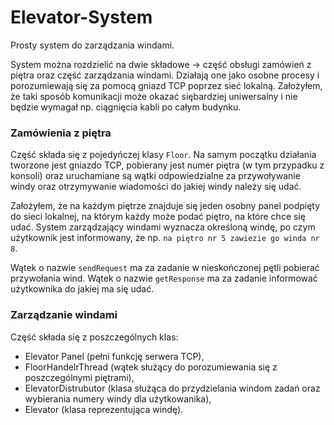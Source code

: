 # Elevator-System
Prosty system do zarządzania windami.

System można rozdzielić na dwie składowe -> część obsługi zamówień z piętra oraz część zarządzania windami. Działają one jako osobne procesy i porozumiewają się za pomocą gniazd TCP poprzez sieć lokalną. Założyłem, że taki sposób komunikacji może okazać siębardziej uniwersalny i nie będzie wymagał np. ciągnięcia kabli po całym budynku. 

### Zamówienia z piętra

Część składa się z pojedyńczej klasy `Floor`. Na samym początku działania tworzone jest gniazdo TCP, pobierany jest numer piętra (w tym przypadku z konsoli) oraz uruchamiane są wątki odpowiedzialne za przywoływanie windy oraz otrzymywanie wiadomości do jakiej windy należy się udać.

Założyłem, że na każdym piętrze znajduje się jeden osobny panel podpięty do sieci lokalnej, na którym każdy może podać piętro, na które chce się udać. System zarządzający windami wyznacza określoną windę, po czym użytkownik jest informowany, że np. `na piętro nr 5 zawiezie go winda nr 8`.

Wątek o nazwie `sendRequest` ma za zadanie w nieskończonej pętli pobierać przywołania wind. Wątek o nazwie `getResponse` ma za zadanie informować użytkownika do jakiej ma się udać.


### Zarządzanie windami

Część składa się z poszczególnych klas:

- Elevator Panel (pełni funkcję serwera TCP),
- FloorHandelrThread (wątek służący do porozumiewania się z poszczególnymi piętrami),
- ElevatorDistrubutor (klasa służąca do przydzielania windom zadań oraz wybierania numery windy dla użytkowanika),
- Elevator (klasa reprezentująca windę).

